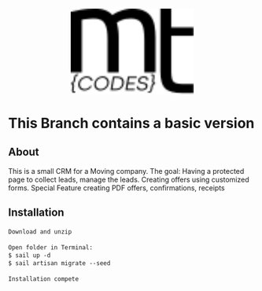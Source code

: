 <p align="center"><a href="https://laravel.com" target="_blank"><img src="https://raw.githubusercontent.com/mtaopp/a_small_CRM/17cfa1b925af70b0f1a80f5090a8e68c7f865b4d/public/svg/mt-logo.svg" width="250"></a></p>

# This Branch contains a basic version 

## About

This is a small CRM for a Moving company.
The goal:
    Having a protected page to collect leads, manage the leads.
    Creating offers using customized forms.
    Special Feature creating PDF offers, confirmations, receipts

## Installation
    Download and unzip

    Open folder in Terminal:
    $ sail up -d
    $ sail artisan migrate --seed

    Installation compete
